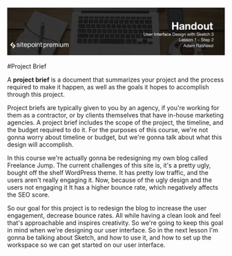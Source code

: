![](headings/1.2.png)

#Project Brief

A **project brief** is a document that summarizes your project and the process required to make it happen, as well as the goals it hopes to accomplish through this project.

Project briefs are typically given to you by an agency, if you're working for them as a contractor, or by clients themselves that have in-house marketing agencies. A project brief includes the scope of the project, the timeline, and the budget required to do it. For the purposes of this course, we're not gonna worry about timeline or budget, but we're gonna talk about what this design will accomplish.

In this course we're actually gonna be redesigning my own blog called Freelance Jump. The current challenges of this site is, it's a pretty ugly, bought off the shelf WordPress theme. It has pretty low traffic, and the users aren't really engaging it. Now, because of the ugly design and the users not engaging it It has a higher bounce rate, which negatively affects the SEO score.

So our goal for this project is to redesign the blog to increase the user engagement, decrease bounce rates. All while having a clean look and feel that's approachable and inspires creativity. So we're going to keep this goal in mind when we're designing our user interface. So in the next lesson I'm gonna be talking about Sketch, and how to use it, and how to set up the workspace so we can get started on our user interface.
